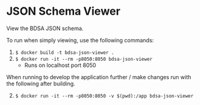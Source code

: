 # JSON Schema Viewer
View the BDSA JSON schema.

To run when simply viewing, use the following commands:
1. ```$ docker build -t bdsa-json-viewer .```
2. ```$ docker run -it --rm -p8050:8050 bdsa-json-viewer```
    - Runs on localhost port 8050

When running to develop the application further / make changes run with the following after building.

2. ```$ docker run -it --rm -p8050:8050 -v $(pwd):/app bdsa-json-viewer```
